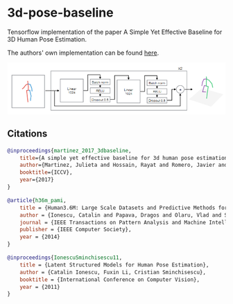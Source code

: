# 3d-pose-baseline
Tensorflow implementation of the paper A Simple Yet Effective Baseline for 3D Human Pose Estimation.

The authors' own implementation can be found [here](https://github.com/una-dinosauria/3d-pose-baseline).

<img src="./images/3d-pose-baseline-architecture.png" width="800px"></img>

## Citations

```bibtex
@inproceedings{martinez_2017_3dbaseline,
    title={A simple yet effective baseline for 3d human pose estimation},
    author={Martinez, Julieta and Hossain, Rayat and Romero, Javier and Little, James J.},
    booktitle={ICCV},
    year={2017}
}
```

```bibtex
@article{h36m_pami,
    title = {Human3.6M: Large Scale Datasets and Predictive Methods for 3D Human Sensing in Natural Environments},
    author = {Ionescu, Catalin and Papava, Dragos and Olaru, Vlad and Sminchisescu, Cristian},
    journal = {IEEE Transactions on Pattern Analysis and Machine Intelligence},
    publisher = {IEEE Computer Society},
    year = {2014}
}
```

```bibtex
@inproceedings{IonescuSminchisescu11,
    title = {Latent Structured Models for Human Pose Estimation},
    author = {Catalin Ionescu, Fuxin Li, Cristian Sminchisescu},
    booktitle = {International Conference on Computer Vision},
    year = {2011}
}
```
